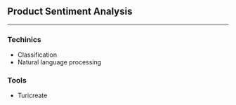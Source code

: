 ## Product Sentiment Analysis
___

### Techinics

* Classification
* Natural language processing

### Tools

* Turicreate